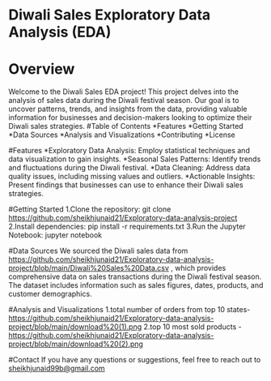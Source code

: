 # Diwali Sales Exploratory Data Analysis (EDA)
# Overview
Welcome to the Diwali Sales EDA project! This project delves into the analysis of sales data during the Diwali festival season. Our goal is to uncover patterns, trends, and insights from the data, providing valuable information for businesses and decision-makers looking to optimize their Diwali sales strategies.
#Table of Contents
*Features
*Getting Started
*Data Sources
*Analysis and Visualizations
*Contributing
*License

#Features
*Exploratory Data Analysis: Employ statistical techniques and data visualization to gain insights.
*Seasonal Sales Patterns: Identify trends and fluctuations during the Diwali festival.
*Data Cleaning: Address data quality issues, including missing values and outliers.
*Actionable Insights: Present findings that businesses can use to enhance their Diwali sales strategies.

#Getting Started
1.Clone the repository: git clone https://github.com/sheikhjunaid21/Exploratory-data-analysis-project
2.Install dependencies: pip install -r requirements.txt
3.Run the Jupyter Notebook: jupyter notebook

#Data Sources
We sourced the Diwali sales data from https://github.com/sheikhjunaid21/Exploratory-data-analysis-project/blob/main/Diwali%20Sales%20Data.csv , which provides comprehensive data on sales transactions during the Diwali festival season. The dataset includes information such as sales figures, dates, products, and customer demographics.


#Analysis and Visualizations
1.total number of orders from top 10 states-https://github.com/sheikhjunaid21/Exploratory-data-analysis-project/blob/main/download%20(1).png
2.top 10 most sold products -https://github.com/sheikhjunaid21/Exploratory-data-analysis-project/blob/main/download%20(2).png

#Contact
If you have any questions or suggestions, feel free to reach out to sheikhjunaid99b@gmail.com    




